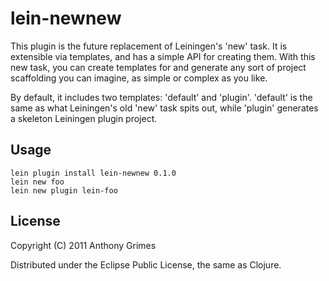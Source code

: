 # lein-newnew

This plugin is the future replacement of Leiningen's 'new' task. It is extensible via templates, and has a simple API for creating them. With this new task, you can create templates for and generate any sort of project scaffolding you can imagine, as simple or complex as you like.

By default, it includes two templates: 'default' and 'plugin'. 'default' is the same as what Leiningen's old 'new' task spits out, while 'plugin' generates a skeleton Leiningen plugin project.

## Usage

    lein plugin install lein-newnew 0.1.0
    lein new foo
    lein new plugin lein-foo

## License

Copyright (C) 2011 Anthony Grimes

Distributed under the Eclipse Public License, the same as Clojure.
